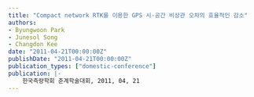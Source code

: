 ```yaml
---
title: "Compact network RTK를 이용한 GPS 시·공간 비상관 오차의 효율적인 감소"
authors:
- Byungwoon Park
- Junesol Song
- Changdon Kee
date: "2011-04-21T00:00:00Z"
publishDate: "2011-04-21T00:00:00Z"
publication_types: ["domestic-conference"]
publication: |-
    한국측량학회 춘계학술대회, 2011, 04, 21
---
```

